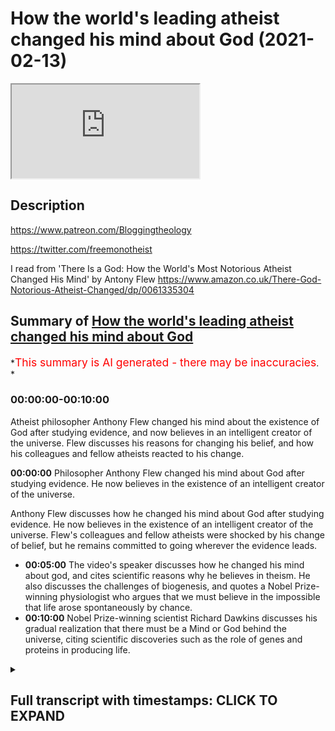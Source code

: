 # How the world's leading atheist changed his mind about God (2021-02-13)

<iframe loading='lazy' allow='autoplay' src='https://www.youtube.com/embed/Gc-3QVEkfbM'></iframe>

## Description

<https://www.patreon.com/Bloggingtheology>

<https://twitter.com/freemonotheist>

I read from 'There Is a God: How the World's Most Notorious Atheist Changed His Mind' by Antony Flew <https://www.amazon.co.uk/There-God-Notorious-Atheist-Changed/dp/0061335304>

## Summary of [How the world's leading atheist changed his mind about God](https://www.youtube.com/watch?v=Gc-3QVEkfbM)

\*<span style="color:red; font-size:125%">This summary is AI generated - there may be inaccuracies</span>. \*

### <a onclick="modifyYTiframeseektime('0')">00:00:00-00:10:00</a>

Atheist philosopher Anthony Flew changed his mind about the existence of God after studying evidence, and now believes in an intelligent creator of the universe.  Flew discusses his reasons for changing his belief, and how his colleagues and fellow atheists reacted to his change.

**<a onclick="modifyYTiframeseektime('0')">00:00:00</a>** Philosopher Anthony Flew changed his mind about God after studying evidence. He now believes in the existence of an intelligent creator of the universe.

Anthony Flew discusses how he changed his mind about God after studying evidence. He now believes in the existence of an intelligent creator of the universe. Flew's colleagues and fellow atheists were shocked by his change of belief, but he remains committed to going wherever the evidence leads.

*   **<a onclick="modifyYTiframeseektime('300')">00:05:00</a>** The video's speaker discusses how he changed his mind about god, and cites scientific reasons why he believes in theism. He also discusses the challenges of biogenesis, and quotes a Nobel Prize-winning physiologist who argues that we must believe in the impossible that life arose spontaneously by chance.
*   **<a onclick="modifyYTiframeseektime('600')">00:10:00</a>** Nobel Prize-winning scientist Richard Dawkins discusses his gradual realization that there must be a Mind or God behind the universe, citing scientific discoveries such as the role of genes and proteins in producing life.

<details><summary><h2>Full transcript with timestamps: CLICK TO EXPAND</h2></summary>

<a onclick="modifyYTiframeseektime('1')">0:00:01</a> in this video , I want to look at how the world's
leading philosopher changed his mind about God .\ <a onclick="modifyYTiframeseektime('9')">0:00:09</a> Professor Anthony Flew is an English philosopher ,
most notable for his work related to the\ <a onclick="modifyYTiframeseektime('15')">0:00:15</a> philosophy of religion . during the course of his
career he taught at the universities of Oxford , <a onclick="modifyYTiframeseektime('20')">0:00:20</a> Aberdeen (Scotland) , Keel , Reading and at York university
in Toronto . for much of his career , Anthony Flew\ <a onclick="modifyYTiframeseektime('27')">0:00:27</a> was known as a strong advocate of atheism arguing
that one should presuppose atheism until empirical\ <a onclick="modifyYTiframeseektime('35')">0:00:35</a> evidence of a god surfaces . he also criticized the
idea of life after death , the free will defense to <a onclick="modifyYTiframeseektime('43')">0:00:43</a> the problem of evil and the meaningfulness of
the concept of god . however in 2004 , he changed <a onclick="modifyYTiframeseektime('51')">0:00:51</a> his position , he changed his mind and stated
that he now believed in the existence of an <a onclick="modifyYTiframeseektime('58')">0:00:58</a> intelligent creator of the universe . shocking
his colleagues and fellow atheists . in order <a onclick="modifyYTiframeseektime('65')">0:01:05</a> to further clarify his personal concept of god ,
Anthony Flew openly made an allegiance to deism <a onclick="modifyYTiframeseektime('72')">0:01:12</a> more specifically a belief in the Aristotelian god
which he will define in his book in a second . and <a onclick="modifyYTiframeseektime('79')">0:01:19</a> dismissed on many occasions any call to convert
to christianity , islam or any other religion .\ <a onclick="modifyYTiframeseektime('86')">0:01:26</a> he stated that in keeping with his lifelong
commitment to go wherever the evidence leads .\ <a onclick="modifyYTiframeseektime('92')">0:01:32</a> he now believed in the existence of a god . i just
want to quote some passages from his last book <a onclick="modifyYTiframeseektime('100')">0:01:40</a> "THERE IS NO GOD" where the N has been crossed
off gotten "THERE IS A GOD : how the world's most <a onclick="modifyYTiframeseektime('107')">0:01:47</a> notorious atheist changed his mind" by Anthony Flew .
and I've read all this book and I wanted to\ <a onclick="modifyYTiframeseektime('113')">0:01:53</a> quote some of the juicier passages from it . in
chapter four entitled "a pilgrimage of reason" <a onclick="modifyYTiframeseektime('120')">0:02:00</a> he writes : let us begin with a parable , imagine
that a satellite phone is washed ashore on a <a onclick="modifyYTiframeseektime('128')">0:02:08</a> remote island inhabited by a tribe that has never
had contact with modern civilization . the natives <a onclick="modifyYTiframeseektime('136')">0:02:16</a> play with the numbers on the dial pad and hear
different voices upon hitting certain sequences .\ <a onclick="modifyYTiframeseektime('143')">0:02:23</a> they assume first that it's the device that
makes these noises , some of the cleverer <a onclick="modifyYTiframeseektime('149')">0:02:29</a> natives , the scientists of the tribe assemble
an exact replica and hit the numbers again .\ <a onclick="modifyYTiframeseektime('157')">0:02:37</a> they hear the voices again , the conclusion
seems obvious to them . this\ <a onclick="modifyYTiframeseektime('163')">0:02:43</a> particular combination of crystals and metals
and chemicals produce what seems like human <a onclick="modifyYTiframeseektime('169')">0:02:49</a> voices and this means that the voices are simply
properties of the device . but the tribal sage <a onclick="modifyYTiframeseektime('178')">0:02:58</a> (by sage Flew probably means a philosopher) a tribal
sage summons the scientists for a discussion .\ <a onclick="modifyYTiframeseektime('185')">0:03:05</a> he has thought long and hard on the matter
and has reached the following conclusion : <a onclick="modifyYTiframeseektime('190')">0:03:10</a> the voices coming through the instrument must
be coming from people like themselves , people\ <a onclick="modifyYTiframeseektime('197')">0:03:17</a> who are living and conscious although speaking in
a different language . instead of assuming that the\ <a onclick="modifyYTiframeseektime('204')">0:03:24</a> voices are simply properties of the handset , they
should investigate the possibility that through <a onclick="modifyYTiframeseektime('210')">0:03:30</a> some mysterious communication network they
are in touch with other humans . perhaps further <a onclick="modifyYTiframeseektime('216')">0:03:36</a> study along these lines could lead to a greater
understanding of the world beyond their island .\ <a onclick="modifyYTiframeseektime('223')">0:03:43</a> but the scientists simply laugh at the
sage and say , look when we damage the <a onclick="modifyYTiframeseektime('229')">0:03:49</a> instrument the voices stop coming , so they're
obviously nothing more than sounds produced by\ <a onclick="modifyYTiframeseektime('236')">0:03:56</a> a unique combination of lithium and printed
circuit boards and light and missing diodes .\ <a onclick="modifyYTiframeseektime('244')">0:04:04</a> and a parable . in this parable we see how
easy it is to let preconceived theories <a onclick="modifyYTiframeseektime('252')">0:04:12</a> shape the way we view evidence ,
instead of letting the evidence <a onclick="modifyYTiframeseektime('256')">0:04:16</a> shape our theories . a copernican leap may thus
be prevented by a thousand ptolemaic epicycles .\ <a onclick="modifyYTiframeseektime('266')">0:04:26</a> defenders of ptolemy's geocentric model of the
solar system resisted copernicus's heliocentric <a onclick="modifyYTiframeseektime('273')">0:04:33</a> model by using the concept of epicycles to
explain away observations of planetary motion that <a onclick="modifyYTiframeseektime('281')">0:04:41</a> conflicted with their model . and in this it seems
to me lies the peculiar danger , the endemic evil <a onclick="modifyYTiframeseektime('290')">0:04:50</a> of dogmatic atheism . (remember Anthony Flew was himself
a dogmatic atheist) . take such utterances as quote :\ <a onclick="modifyYTiframeseektime('299')">0:04:59</a> we should not ask for an explanation of how it is
that the world exists , it is here and that's all . or : <a onclick="modifyYTiframeseektime('307')">0:05:07</a> since we cannot accept a transcendent source
of life , we choose to believe the impossible <a onclick="modifyYTiframeseektime('315')">0:05:15</a> that life arose spontaneously by chance
for matter . or : the laws of physics <a onclick="modifyYTiframeseektime('323')">0:05:23</a> are lawless laws that arise from the void , end of
discussion . these quotes look at first sight like <a onclick="modifyYTiframeseektime('331')">0:05:31</a> rational arguments that have a special
authority because they have a no-nonsense <a onclick="modifyYTiframeseektime('337')">0:05:37</a> air about them . of course this is no more sign
that they are either rational or arguments .\ <a onclick="modifyYTiframeseektime('347')">0:05:47</a> and then the next quote : as for my new position
on the classical philosophical debates <a onclick="modifyYTiframeseektime('355')">0:05:55</a> about god , in this area i was persuaded above
all by the philosopher David Conway's argument <a onclick="modifyYTiframeseektime('362')">0:06:02</a> for god's existence in his book "The Recovery of
Wisdom : From Here to Antiquity in Quest of Sophia"\ <a onclick="modifyYTiframeseektime('370')">0:06:10</a> Conway is a distinguished British Philosopher
at Middlesex University , who is equally at home <a onclick="modifyYTiframeseektime('375')">0:06:15</a> with classical and modern philosophy . the god whose
existence is defended by Conway and myself (writes\ <a onclick="modifyYTiframeseektime('383')">0:06:23</a> Flew) is the god of aristotle .Conway writes : in sum ,
to the Being\ <a onclick="modifyYTiframeseektime('393')">0:06:33</a> whom he considered to be the explanation of the
world and its broad form , Aristotle ascribed the\ <a onclick="modifyYTiframeseektime('401')">0:06:41</a> following attributes : immutability , immateriality ,
omnipotence , omniscience , oneness or indivisibility ,\ <a onclick="modifyYTiframeseektime('410')">0:06:50</a> perfect goodness and necessary existence . there is
an impressive correspondence between this set of <a onclick="modifyYTiframeseektime('418')">0:06:58</a> attributes and those traditionally ascribed
to god within the judeo-christian tradition ,\ <a onclick="modifyYTiframeseektime('424')">0:07:04</a> it is one that fully justifies us in
viewing Aristotle as having had the same divine\ <a onclick="modifyYTiframeseektime('431')">0:07:11</a> being in mind as the cause of the world that is
the object of worship of these two religions . end\ <a onclick="modifyYTiframeseektime('438')">0:07:18</a> quote . for some reason Flew doesn't even think about
Islam but obviously this applies to Islam as well .\ <a onclick="modifyYTiframeseektime('444')">0:07:24</a> so that clarifies Flew's own concept
of god that he embraced after leaving atheism .\ <a onclick="modifyYTiframeseektime('453')">0:07:33</a> and now some of the reasons , the scientific reasons
why he began to embrace theism or belief in god\ <a onclick="modifyYTiframeseektime('460')">0:07:40</a> and he quotes Paul Davis the famous
astrophysicist : Paul Davis highlights the\ <a onclick="modifyYTiframeseektime('465')">0:07:45</a> same problem he writes . he observes that most
theories of biogenesis (biogenesis is the idea\ <a onclick="modifyYTiframeseektime('473')">0:07:53</a> of life just coming about , apparently out
of nowhere) most theories of biogenesis\ <a onclick="modifyYTiframeseektime('478')">0:07:58</a> have concentrated on the chemistry of life . but
life is more than just complex chemical reactions .\ <a onclick="modifyYTiframeseektime('486')">0:08:06</a> the cell also is an information storing processing
and replicating system . we need to explain the\ <a onclick="modifyYTiframeseektime('495')">0:08:15</a> origin of this system , of this information and the
way in which the information processing machinery\ <a onclick="modifyYTiframeseektime('502')">0:08:22</a> came to exist . he emphasizes the fact that the
gene is nothing but a set of coded instructions\ <a onclick="modifyYTiframeseektime('510')">0:08:30</a> with a precise recipe for manufacturing proteins .
most important these genetic instructions are\ <a onclick="modifyYTiframeseektime('518')">0:08:38</a> not the kind of information you find in
thermodynamics and statistical mechanics\ <a onclick="modifyYTiframeseektime('523')">0:08:43</a> rather they constitute semantic information .
in other words , they have a specific meaning .\ <a onclick="modifyYTiframeseektime('532')">0:08:52</a> these instructions can be effective only in a
molecular environment capable of interpreting the\ <a onclick="modifyYTiframeseektime('539')">0:08:59</a> meaning in the genetic code . the origin question
of biogenesis rises to the top at this point ,\ <a onclick="modifyYTiframeseektime('548')">0:09:08</a> the problem of how meaningful or semantic
information can emerge spontaneously from a\ <a onclick="modifyYTiframeseektime('554')">0:09:14</a> collection of mindless molecules subject to
blind and purposeless forces present a deep <a onclick="modifyYTiframeseektime('561')">0:09:21</a> conceptual challenge . there's the end of that quote .
so you can see some of the reasons why Flew in the\ <a onclick="modifyYTiframeseektime('569')">0:09:29</a> light of modern science abandoned atheism . and
the last quote here because there are so many .\ <a onclick="modifyYTiframeseektime('579')">0:09:39</a> is again to do with the origin of life ,
so how do we account for the origin of life\ <a onclick="modifyYTiframeseektime('583')">0:09:43</a> (professor Flew asks) the nobel prize winning
physiologist George Wald\ <a onclick="modifyYTiframeseektime('592')">0:09:52</a> once famously argued that we choose to believe the
impossible that life arose spontaneously by chance .\ <a onclick="modifyYTiframeseektime('601')">0:10:01</a> now of course this is what Flew himself
believed , this is what atheists believe .\ <a onclick="modifyYTiframeseektime('606')">0:10:06</a> this Noble prize winning scientist says : in later
years however , he concluded that a pre-existing <a onclick="modifyYTiframeseektime('613')">0:10:13</a> mind which he posits as the matrix of physical
reality compose the physical universe that breeds\ <a onclick="modifyYTiframeseektime('620')">0:10:20</a> life.  then he quotes the nobel
prize-winning professor <a onclick="modifyYTiframeseektime('628')">0:10:28</a> who says as follows : how is it that
with so many other apparent options\ <a onclick="modifyYTiframeseektime('635')">0:10:35</a> we are in a universe that possesses just that
peculiar nexus or properties that breeds life .\ <a onclick="modifyYTiframeseektime('643')">0:10:43</a> it has occurred to me lately i must confess with
some shock at first to my scientific sensibilities\ <a onclick="modifyYTiframeseektime('650')">0:10:50</a> that both questions might be brought
into some degree of congruence .\ <a onclick="modifyYTiframeseektime('655')">0:10:55</a> this is with the assumption that mind rather than
emerging as a late outgrowth in the evolution of\ <a onclick="modifyYTiframeseektime('662')">0:11:02</a> life has existed always as the matrix the
source and condition of physical reality <a onclick="modifyYTiframeseektime('671')">0:11:11</a> that the stuff of which physical reality is
constructed is mind stuff . it is mind that has\ <a onclick="modifyYTiframeseektime('679')">0:11:19</a> composed a physical universe that breeds life . so
eventually evolves creatures that know and create\ <a onclick="modifyYTiframeseektime('688')">0:11:28</a> science , art , technology making creatures .
that's the end quote there . and then Flew says :\ <a onclick="modifyYTiframeseektime('695')">0:11:35</a> this too is my conclusion , the only
satisfactory explanation for the origin of such <a onclick="modifyYTiframeseektime('702')">0:11:42</a> end directing self-replicating life as we
see on earth is an infinitely intelligent <a onclick="modifyYTiframeseektime('709')">0:11:49</a> Mind (with a capital M) . and of
course we call that mind "God" .\ <a onclick="modifyYTiframeseektime('717')">0:11:57</a> so there we go , that's the book . it's
very interesting his arguments are based he says <a onclick="modifyYTiframeseektime('724')">0:12:04</a> his whole position has not really changed , he
only goes where the evidence leads so he says <a onclick="modifyYTiframeseektime('730')">0:12:10</a> that in his earlier career he didn't see any
good evidence for the existence of god he says <a onclick="modifyYTiframeseektime('735')">0:12:15</a> but now with the advent of the discovery of DNA
and the role of genes and producing proteins and\ <a onclick="modifyYTiframeseektime('742')">0:12:22</a> this the semantic nature of genes
requiring a meaningful understanding of the <a onclick="modifyYTiframeseektime('749')">0:12:29</a> whole process of producing genes and life .  
this goes way beyond atheism and this suggests\ <a onclick="modifyYTiframeseektime('755')">0:12:35</a> intelligence , it suggests mind and thus it's just
God not just the DNA but a whole host of other <a onclick="modifyYTiframeseektime('762')">0:12:42</a> scientific discoveries lead professor Flew to
abandon atheism and embrace this belief in god .\ <a onclick="modifyYTiframeseektime('770')">0:12:50</a> so i think this is a great story , a great story
of a man who had the courage to admit that he\ <a onclick="modifyYTiframeseektime('776')">0:12:56</a> was wrong . here's a man who was the world's most
notorious atheist , he spent decades arguing against <a onclick="modifyYTiframeseektime('782')">0:13:02</a> believers in god , ridiculing their beliefs ,
refuting them philosophically , he came to believe <a onclick="modifyYTiframeseektime('788')">0:13:08</a> that was wrong in fact god does exist because
the evidence he says led him to believe that .\ <a onclick="modifyYTiframeseektime('795')">0:13:15</a> so there we go , that's the story of
how the world's most notorious atheist changed <a onclick="modifyYTiframeseektime('801')">0:13:21</a> his mind and to my knowledge he never
actually converted to any other religion i <a onclick="modifyYTiframeseektime('806')">0:13:26</a> think he was warming towards the christian
faith given his own cultural background <a onclick="modifyYTiframeseektime('812')">0:13:32</a> but i don't think he ever converted to any
other religion and let's hope , let's pray <a onclick="modifyYTiframeseektime('816')">0:13:36</a> that he found a merciful god who
accepted him into paradise . till next time

</details>

